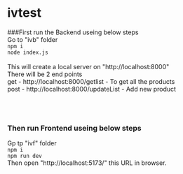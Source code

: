 # ivtest

###First run the Backend useing below steps<br />
Go to "ivb" folder<br />
`npm i`<br />
`node index.js`<br />
<br />
This will create a local server on "http://localhost:8000" <br />
There will be 2 end points<br />
get  -   http://localhost:8000/getlist           - To get all the products<br />
post  -   http://localhost:8000/updateList        - Add new product<br />

<br /><br />
### Then run Frontend useing below steps<br />
Gp tp "ivf" folder<br />
`npm i`<br />
`npm run dev`<br />
Then open  "http://localhost:5173/" this URL in browser. 
